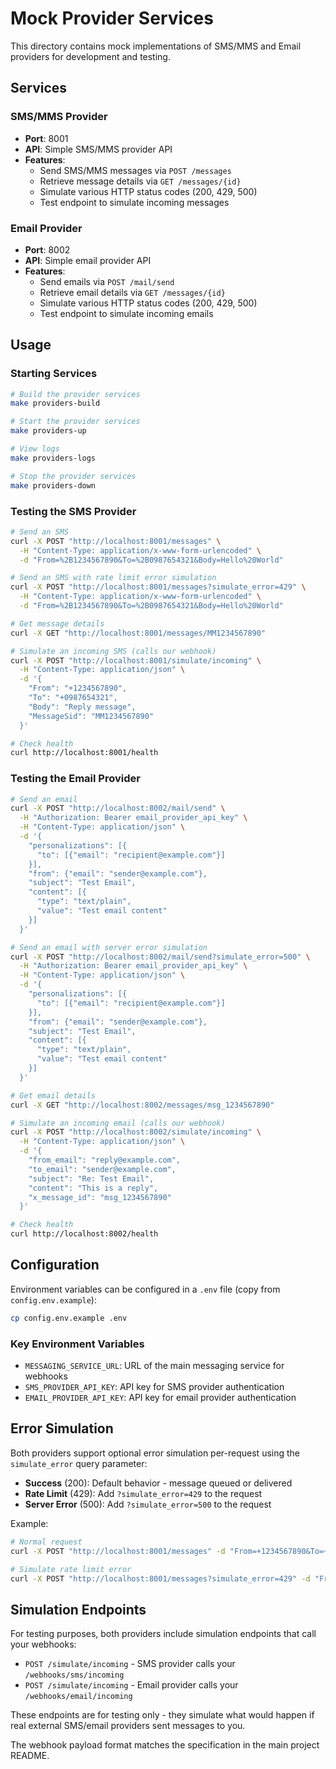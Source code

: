 # Mock Provider Services

This directory contains mock implementations of SMS/MMS and Email providers for development and testing.

## Services

### SMS/MMS Provider
- **Port**: 8001
- **API**: Simple SMS/MMS provider API
- **Features**:
  - Send SMS/MMS messages via `POST /messages`
  - Retrieve message details via `GET /messages/{id}`
  - Simulate various HTTP status codes (200, 429, 500)
  - Test endpoint to simulate incoming messages

### Email Provider
- **Port**: 8002
- **API**: Simple email provider API
- **Features**:
  - Send emails via `POST /mail/send`
  - Retrieve email details via `GET /messages/{id}`
  - Simulate various HTTP status codes (200, 429, 500)
  - Test endpoint to simulate incoming emails

## Usage

### Starting Services

```bash
# Build the provider services
make providers-build

# Start the provider services
make providers-up

# View logs
make providers-logs

# Stop the provider services
make providers-down
```

### Testing the SMS Provider

```bash
# Send an SMS
curl -X POST "http://localhost:8001/messages" \
  -H "Content-Type: application/x-www-form-urlencoded" \
  -d "From=%2B1234567890&To=%2B0987654321&Body=Hello%20World"

# Send an SMS with rate limit error simulation
curl -X POST "http://localhost:8001/messages?simulate_error=429" \
  -H "Content-Type: application/x-www-form-urlencoded" \
  -d "From=%2B1234567890&To=%2B0987654321&Body=Hello%20World"

# Get message details
curl -X GET "http://localhost:8001/messages/MM1234567890"

# Simulate an incoming SMS (calls our webhook)
curl -X POST "http://localhost:8001/simulate/incoming" \
  -H "Content-Type: application/json" \
  -d '{
    "From": "+1234567890",
    "To": "+0987654321",
    "Body": "Reply message",
    "MessageSid": "MM1234567890"
  }'

# Check health
curl http://localhost:8001/health
```

### Testing the Email Provider

```bash
# Send an email
curl -X POST "http://localhost:8002/mail/send" \
  -H "Authorization: Bearer email_provider_api_key" \
  -H "Content-Type: application/json" \
  -d '{
    "personalizations": [{
      "to": [{"email": "recipient@example.com"}]
    }],
    "from": {"email": "sender@example.com"},
    "subject": "Test Email",
    "content": [{
      "type": "text/plain",
      "value": "Test email content"
    }]
  }'

# Send an email with server error simulation
curl -X POST "http://localhost:8002/mail/send?simulate_error=500" \
  -H "Authorization: Bearer email_provider_api_key" \
  -H "Content-Type: application/json" \
  -d '{
    "personalizations": [{
      "to": [{"email": "recipient@example.com"}]
    }],
    "from": {"email": "sender@example.com"},
    "subject": "Test Email",
    "content": [{
      "type": "text/plain",
      "value": "Test email content"
    }]
  }'

# Get email details
curl -X GET "http://localhost:8002/messages/msg_1234567890"

# Simulate an incoming email (calls our webhook)
curl -X POST "http://localhost:8002/simulate/incoming" \
  -H "Content-Type: application/json" \
  -d '{
    "from_email": "reply@example.com",
    "to_email": "sender@example.com",
    "subject": "Re: Test Email",
    "content": "This is a reply",
    "x_message_id": "msg_1234567890"
  }'

# Check health
curl http://localhost:8002/health
```

## Configuration

Environment variables can be configured in a `.env` file (copy from `config.env.example`):

```bash
cp config.env.example .env
```

### Key Environment Variables

- `MESSAGING_SERVICE_URL`: URL of the main messaging service for webhooks
- `SMS_PROVIDER_API_KEY`: API key for SMS provider authentication
- `EMAIL_PROVIDER_API_KEY`: API key for email provider authentication

## Error Simulation

Both providers support optional error simulation per-request using the `simulate_error` query parameter:
- **Success** (200): Default behavior - message queued or delivered
- **Rate Limit** (429): Add `?simulate_error=429` to the request
- **Server Error** (500): Add `?simulate_error=500` to the request

Example:
```bash
# Normal request
curl -X POST "http://localhost:8001/messages" -d "From=+1234567890&To=+0987654321&Body=Hello"

# Simulate rate limit error
curl -X POST "http://localhost:8001/messages?simulate_error=429" -d "From=+1234567890&To=+0987654321&Body=Hello"
```

## Simulation Endpoints

For testing purposes, both providers include simulation endpoints that call your webhooks:

- `POST /simulate/incoming` - SMS provider calls your `/webhooks/sms/incoming`
- `POST /simulate/incoming` - Email provider calls your `/webhooks/email/incoming`

These endpoints are for testing only - they simulate what would happen if real external SMS/email providers sent messages to you.

The webhook payload format matches the specification in the main project README.
